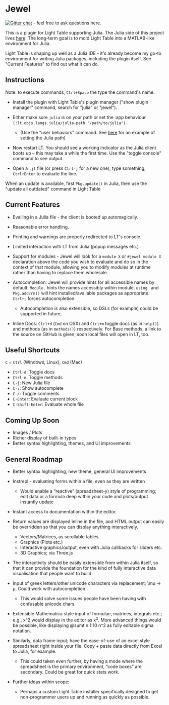 # Jewel

[![Gitter chat](https://badges.gitter.im/one-more-minute/Jewel.png)](https://gitter.im/one-more-minute/Jewel) - feel free to ask questions here.

This is a plugin for Light Table supporting Julia. The Julia side of this project lives [here](https://github.com/one-more-minute/Jewel.jl). The long-term goal is to mold Light Table into a MATLAB-like environment for Julia.

Light Table is shaping up well as a Julia IDE - it's already become my go-to environment for writing Julia packages, including the plugin itself. See "Current Features" to find out what it can do.

## Instructions

Note: to execute commands, `Ctrl+Space` the type the command's name.

* Install the plugin with Light Table's plugin manager ("show plugin manager" command, search for "julia" or "jewel").

* Either make sure `julia` is on your path or set the :app behaviour `(:lt.objs.langs.julia/julia-path "/path/to/julia")`.
  * (Use the "user behaviors" command. See [here](https://gist.github.com/one-more-minute/9882389) for an example of setting the Julia path)

* Now restart LT. You should see a working indicator as the Julia client boots up – this may take a while the first time. Use the "toggle console" command to see output.

* Open a `.jl` file (or press `Ctrl-j` for a new one), type something, `Ctrl+Enter` to evaluate the line.

When an update is available, first `Pkg.update()` in Julia, then use the "update all outdated" command in Light Table

## Current Features

* Evalling in a Julia file - the client is booted up automagically.

* Reasonable error handling.

* Printing and warnings are properly redirected to LT's console.

* Limited interaction with LT from Julia (popup messages etc.)

* Support for modules - Jewel will look for a `module X` or `#jewel module X` declaration above the code you wish to evaluate and do so in the context of that module, allowing you to modify modules at runtime rather than having to replace them wholesale.

* Autocompletion: Jewel will provide hints for all accessible names by default. `Module.` hints the names accessibly within module. `using ` and `Pkg.add/rm()` will hint installed/available packages as appropriate. `Ctrl+;` forces autocompletion.
  * Autocompletion is also extensible, so DSLs (for example) could be supported in future.

* Inline Docs: `Ctrl+d` (`Cmd` on OSX) and `Ctrl+m` toggle docs (as in `help()`) and methods (as in `methods()`) respectively. For Base methods, a link to the source on GitHub is given; soon local files will open in LT, too.

## Useful Shortcuts

`C` = `Ctrl` (Windows, Linux), `Cmd` (Mac)

* `Ctrl-d`: Toggle docs
* `Ctrl-m`: Toggle methods
* `C-j`: New Julia file
* `C-;`: Show autocomplete
* `C-/`: Toggle comments
* `C-Enter`: Evaluate current block
* `C-Shift-Enter`: Evaluate whole file

## Coming Up Soon

* Images / Plots
* Richer display of built-in types
* Better syntax highlighting, themes, and UI improvements

## General Roadmap

* Better syntax highlighting, new theme, general UI improvements

* Instrepl - evaluating forms within a file, even as they are written
  * Would enable a “reactive” (spreadsheet-y) style of programming; edit data or a formula deep within your code and plots/output instantly update

* Instant access to documentation within the editor.

* Return values are displayed inline in the file, and HTML output can easily be overridden so that you can display anything interactively.
  * Vectors/Matrices, as scrollable tables.
  * Graphics (Plots etc.)
  * Interactive graphics/output, even with Julia callbacks for sliders etc.
  * 3D Graphics; via Three.js

* The interactivity should be easily extensible from within Julia itself, so that it can provide the foundation for the kind of fully interactive data visualisation that people want to build.

* Input of greek letters/other unicode characters via replacement; \mu -> μ. Could work with autocompletion.

  * This would solve some issues people have been having with confusable unicode chars.

* Extensible Mathematica style input of formulae, matrices, integrals etc.; e.g., x^2 would display in the editor as x<sup>2</sup>. More advanced things would be possible, like displaying @sumt n 1:10 n^2 as fully editable sigma notation.

* Similarly, data frame input; have the ease-of-use of an excel style spreadsheet right inside your file. Copy + paste data directly from Excel to Julia, for example.

  * This could taken even further, by having a mode where the spreadsheet is the primary environment, “code boxes” are secondary. Could be great for quick stats work.

* Further ideas within scope:
  * Perhaps a custom Light Table installer specifically designed to get non-programmer users up and running as quickly as possible.

